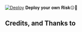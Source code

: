 

[![Deploy](https://www.herokucdn.com/deploy/button.svg)](https://heroku.com/deploy) 𝐃𝐞𝐩𝐥𝐨𝐲 𝐲𝐨𝐮𝐫 𝐨𝐰𝐧 𝐑𝐢𝐬𝐤😑🤷


## Credits, and Thanks to
